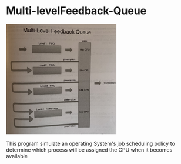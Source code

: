 # Multi-levelFeedback-Queue


<img src="./image/head.jpg" width="300" height="300">
 
 This program simulate an operating System's job scheduling policy
 to determine which process will be assigned the CPU when it becomes available 
